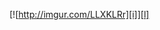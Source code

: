 [![http://imgur.com/LLXKLRr][i]][l]

[l]: http://i.imgur.com/LLXKLRr
[i]: http://i.imgur.com/LLXKLRr.png
